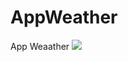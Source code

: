 # AppWeather
App Weaather
![]([https://pandao.github.io/editor.md/images/logos/editormd-logo-180x180.png](https://github.com/Ihenr/AppWeather/blob/main/public/Weather.png))
